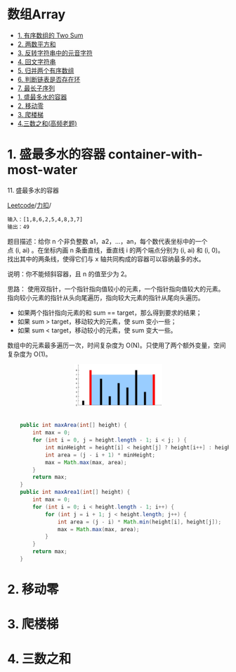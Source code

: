 # 数组Array

<!-- GFM-TOC -->
* [1. 有序数组的 Two Sum](#1-有序数组的-two-sum)
* [2. 两数平方和](#2-两数平方和)
* [3. 反转字符串中的元音字符](#3-反转字符串中的元音字符)
* [4. 回文字符串](#4-回文字符串)
* [5. 归并两个有序数组](#5-归并两个有序数组)
* [6. 判断链表是否存在环](#6-判断链表是否存在环)
* [7. 最长子序列](#7-最长子序列)
* [1. 盛最多水的容器](#1-盛最多水的容器-container-with-most-water)
* [2. 移动零](#2-移动零)
* [3. 爬楼梯](#3-爬楼梯)
* [4.三数之和(高频老题)](#4-三数之和(高频老题))

<!-- GFM-TOC -->


# 1. 盛最多水的容器 container-with-most-water
11\. 盛最多水的容器

[Leetcode](https://leetcode.com/problems/container-with-most-water/)/[力扣](https://leetcode-cn.com/problems/container-with-most-water/)/

```html
输入：[1,8,6,2,5,4,8,3,7]
输出：49
```

题目描述：给你 n 个非负整数 a1，a2，...，an，每个数代表坐标中的一个点 (i, ai) 。在坐标内画 n 条垂直线，垂直线 i 的两个端点分别为 (i, ai) 和 (i, 0)。找出其中的两条线，使得它们与 x 轴共同构成的容器可以容纳最多的水。

说明：你不能倾斜容器，且 n 的值至少为 2。

思路：
使用双指针，一个指针指向值较小的元素，一个指针指向值较大的元素。指向较小元素的指针从头向尾遍历，指向较大元素的指针从尾向头遍历。

- 如果两个指针指向元素的和 sum == target，那么得到要求的结果；
- 如果 sum > target，移动较大的元素，使 sum 变小一些；
- 如果 sum < target，移动较小的元素，使 sum 变大一些。

数组中的元素最多遍历一次，时间复杂度为 O(N)。只使用了两个额外变量，空间复杂度为  O(1)。

<div align="center"> <img src="./question_11.jpg" width="200px"> </div><br>

```java
    public int maxArea(int[] height) {
        int max = 0;
        for (int i = 0, j = height.length - 1; i < j; ) {
            int minHeight = height[i] < height[j] ? height[i++] : height[j--];
            int area = (j - i + 1) * minHeight;
            max = Math.max(max, area);
        }
        return max;
    }
    public int maxArea1(int[] height) {
        int max = 0;
        for (int i = 0; i < height.length - 1; i++) {
            for (int j = i + 1; j < height.length; j++) {
                int area = (j - i) * Math.min(height[i], height[j]);
                max = Math.max(max, area);
            }
        }
        return max;
    }
```
# 2. 移动零
# 3. 爬楼梯
# 4. 三数之和